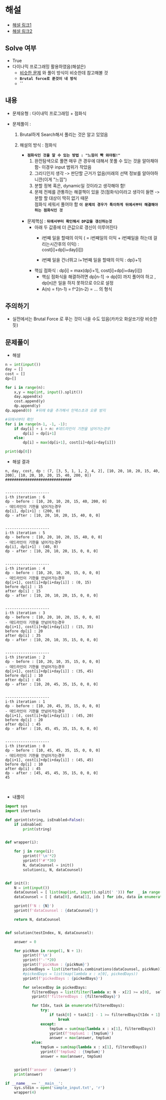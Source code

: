 # 해설
- [해설 링크1](https://jeongchul.tistory.com/671)
- [해설 링크2](https://esoongan.tistory.com/35)

## Solve 여부
- True
- 다이나믹 프로그래밍 활용하였음(해설은)
    - [비슷한 문제](https://www.acmicpc.net/problem/8980) 와 풀이 방식이 비슷한데 참고해볼 것
    - **`Brutal force로 푼것이 내 방식`**
    - **``**

## 내용
- 문제유형 : 다이내믹 프로그래밍 + 점화식
- 문제풀이 :
    
    1) Brutal하게 Search해서 풀리는 것은 알고 있었음
    2) 해설의 방식 : 점화식
        - **`점화식인 것을 알 수 있는 방법 : "느낌이 빡 와야됨!"`**
            1) 완전탐색으로 풀면 매우 큰 경우에 대해서 못풀 수 있는 것을 알아채야 함- 이경우 input 범위가 작았음
            2) 그리디인지 생각 -> 판단할 근거가 없음(미래의 선택 정보를 알아야하니깐(이게 "느낌")
            3) 분할 정복 혹은, dynamic일 것이라고 생각해야 함!
            4) 문제 전체를 관통하는 해결책이 있을 것(점화식)이라고 생각이 들면 -> 분할 할 대상이 딱히 없기 때문  
               점화식 세워서 풀어야 함 **`이 문제의 경우가 특이하게 뒤에서부터 해결해야하는 점화식인 것`**
        
        <br>
               
        - 문제핵심 : **`뒤에서부터 확인해서 DP값을 갱신하는것`**
            - 아래 두 값중에 더 큰값으로 갱신이 이루어진다
                - i번째 일을 할때의 이익 ( = i번째일의 이익 + i번째일을 하는데 걸리는시간후의 이익)  :   
                  cost[i]+dp[i+day[i]])
                  
                - i번째 일을 건너뛰고 i+1번째 일을 할때의 이익 : dp[i+1]
            - 핵심 점화식 :   dp[i] = max(dp[i+1], cost[i]+dp[i+day[i]])
                - 핵심 점화식을 해결하려면 dp[n-1] -> dp[0] 까지 풀어야 하고 , dp[n]은 일을 하지 못하므로 0으로 설정
                - A(n) = f(n-1) = f^2(n-2) = ... 의 형식

## 주의하기

- 실전에서는 Brutal Force 로 푸는 것이 나을 수도 있음(카카오 화살쏘기랑 비슷한듯)

## 문제풀이

- 해설
```python
n = int(input())
day = []
cost = []
dp=[]

for i in range(n):
	x,y = map(int, input().split())
	day.append(x)
	cost.append(y)
	dp.append(y)
dp.append(0)  #뒤에 0을 추가해서 인덱스초과 오류 방지

#뒤에서부터 확인
for i in range(n-1, -1, -1):
	if day[i] + i > n: #데드라인이 기한을 넘어가는경우
		dp[i] = dp[i+1]
	else:
		dp[i] = max(dp[i+1], cost[i]+dp[i+day[i]])

print(dp[0])
```

- 해설 결과
```text
n, day, cost, dp : (7, [3, 5, 1, 1, 2, 4, 2], [10, 20, 10, 20, 15, 40, 200], [10, 20, 10, 20, 15, 40, 200, 0])
##############################


--------------------
i-th iteration : 6
dp - before : [10, 20, 10, 20, 15, 40, 200, 0]
- 데드라인이 기한을 넘어가는경우
dp[i], dp[i+1] : (200, 0)
dp - after : [10, 20, 10, 20, 15, 40, 0, 0]


--------------------
i-th iteration : 5
dp - before : [10, 20, 10, 20, 15, 40, 0, 0]
- 데드라인이 기한을 넘어가는경우
dp[i], dp[i+1] : (40, 0)
dp - after : [10, 20, 10, 20, 15, 0, 0, 0]


--------------------
i-th iteration : 4
dp - before : [10, 20, 10, 20, 15, 0, 0, 0]
- 데드라인이 기한을 안넘어가는경우
dp[i+1], cost[i]+dp[i+day[i]] : (0, 15)
before dp[i] : 15
after dp[i] : 15
dp - after : [10, 20, 10, 20, 15, 0, 0, 0]


--------------------
i-th iteration : 3
dp - before : [10, 20, 10, 20, 15, 0, 0, 0]
- 데드라인이 기한을 안넘어가는경우
dp[i+1], cost[i]+dp[i+day[i]] : (15, 35)
before dp[i] : 20
after dp[i] : 35
dp - after : [10, 20, 10, 35, 15, 0, 0, 0]


--------------------
i-th iteration : 2
dp - before : [10, 20, 10, 35, 15, 0, 0, 0]
- 데드라인이 기한을 안넘어가는경우
dp[i+1], cost[i]+dp[i+day[i]] : (35, 45)
before dp[i] : 10
after dp[i] : 45
dp - after : [10, 20, 45, 35, 15, 0, 0, 0]


--------------------
i-th iteration : 1
dp - before : [10, 20, 45, 35, 15, 0, 0, 0]
- 데드라인이 기한을 안넘어가는경우
dp[i+1], cost[i]+dp[i+day[i]] : (45, 20)
before dp[i] : 20
after dp[i] : 45
dp - after : [10, 45, 45, 35, 15, 0, 0, 0]


--------------------
i-th iteration : 0
dp - before : [10, 45, 45, 35, 15, 0, 0, 0]
- 데드라인이 기한을 안넘어가는경우
dp[i+1], cost[i]+dp[i+day[i]] : (45, 45)
before dp[i] : 10
after dp[i] : 45
dp - after : [45, 45, 45, 35, 15, 0, 0, 0]
45

```

<br>

- 내풀이
```python
import sys
import itertools

def yprint(string, isEnabled=False):
	if isEnabled:
		print(string)


def wrapper(i):

	for j in range(i):
		yprint(f'\n'*2)
		yprint(f'#'*30)
		N, dataCounsel = init()
		solution(i, N, dataCounsel)


def init():
	N = int(input())
	dataCounsel = [ list(map(int, input().split(' '))) for  _ in range(N)]
	dataCounsel = [ [ data[0], data[1], idx ] for idx, data in enumerate(dataCounsel) ]

	yprint(f'N : {N}')
	yprint(f'dataCounsel : {dataCounsel}')

	return N, dataCounsel


def solution(testIndex, N, dataCounsel):

	answer = 0

	for pickNum in range(1, N + 1):
		yprint(f'\n')
		yprint(f'-'*20)
		yprint(f'pickNum : {pickNum}')
		pickedDays = list(itertools.combinations(dataCounsel, pickNum))
		#pickedDays = list(map(lambda x : x[0], pickedDays))
		yprint(f'pickedDays : {pickedDays}')

		for selecedDay in pickedDays:
			filteredDays = list(filter(lambda x: N - x[2] >= x[0],  selecedDay ))
			yprint(f'filteredDays : {filteredDays}')

			for tIdx, task in enumerate(filteredDays):
				try:
					if task[0] + task[2] - 1 >= filteredDays[tIdx + 1][2]:
						break
				except:
					tmpSum = sum(map(lambda x : x[1], filteredDays))
					yprint(f'tmpSum1 : {tmpSum}')
					answer = max(answer, tmpSum)
			else:
				tmpSum = sum(map(lambda x : x[1], filteredDays))
				yprint(f'tmpSum2 : {tmpSum}')
				answer = max(answer, tmpSum)


	yprint(f'answer : {answer}')
	print(answer)

if __name__ == '__main__':
	sys.stdin = open('sample_input.txt', 'r')
	wrapper(4)

```
